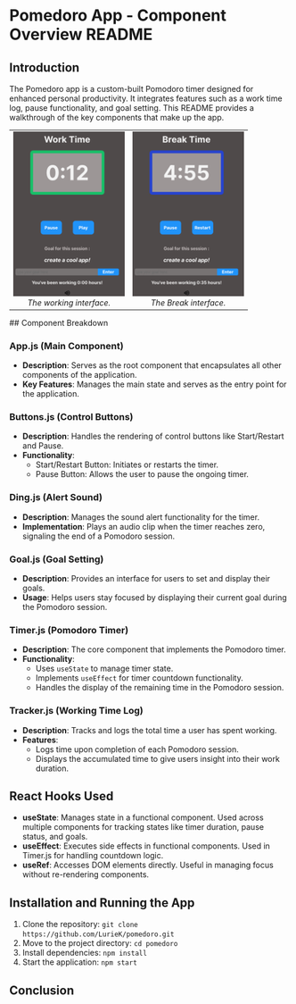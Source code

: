 # Pomedoro App - Component Overview README

## Introduction

The Pomedoro app is a custom-built Pomodoro timer designed for enhanced personal productivity. It integrates features such as a work time log, pause functionality, and goal setting. This README provides a walkthrough of the key components that make up the app.

<table>
  <tr>
    <td align="center">
      <img src="./src/working_img.png" alt="Working View" width="200"/>
      <br>
      <em> The working interface.</em>
    </td>
    <td align="center">
      <img src="./src/break_img.png" alt="Break View" width="200"/>
      <br>
      <em> The Break interface.</em>
    </td>
  </tr>
</table>
## Component Breakdown

### App.js (Main Component)
- **Description**: Serves as the root component that encapsulates all other components of the application.
- **Key Features**: Manages the main state and serves as the entry point for the application.

### Buttons.js (Control Buttons)
- **Description**: Handles the rendering of control buttons like Start/Restart and Pause.
- **Functionality**: 
  - Start/Restart Button: Initiates or restarts the timer.
  - Pause Button: Allows the user to pause the ongoing timer.

### Ding.js (Alert Sound)
- **Description**: Manages the sound alert functionality for the timer.
- **Implementation**: Plays an audio clip when the timer reaches zero, signaling the end of a Pomodoro session.

### Goal.js (Goal Setting)
- **Description**: Provides an interface for users to set and display their goals.
- **Usage**: Helps users stay focused by displaying their current goal during the Pomodoro session.

### Timer.js (Pomodoro Timer)
- **Description**: The core component that implements the Pomodoro timer.
- **Functionality**: 
  - Uses `useState` to manage timer state.
  - Implements `useEffect` for timer countdown functionality.
  - Handles the display of the remaining time in the Pomodoro session.

### Tracker.js (Working Time Log)
- **Description**: Tracks and logs the total time a user has spent working.
- **Features**: 
  - Logs time upon completion of each Pomodoro session.
  - Displays the accumulated time to give users insight into their work duration.

## React Hooks Used

- **useState**: Manages state in a functional component. Used across multiple components for tracking states like timer duration, pause status, and goals.
- **useEffect**: Executes side effects in functional components. Used in Timer.js for handling countdown logic.
- **useRef**: Accesses DOM elements directly. Useful in managing focus without re-rendering components.

## Installation and Running the App

1. Clone the repository: `git clone https://github.com/LurieK/pomedoro.git`
2. Move to the project directory: `cd pomedoro`
3. Install dependencies: `npm install`
4. Start the application: `npm start`

## Conclusion


